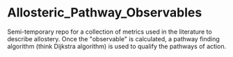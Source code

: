 # Allosteric_Pathway_Observables
Semi-temporary repo for a collection of metrics used in the literature to describe allostery. Once the "observable" is calculated, a pathway finding algorithm (think Dijkstra algorithm) is used to qualify the pathways of action.
